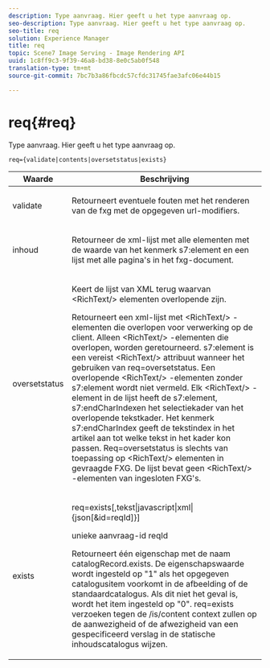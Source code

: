 ```yaml
---
description: Type aanvraag. Hier geeft u het type aanvraag op.
seo-description: Type aanvraag. Hier geeft u het type aanvraag op.
seo-title: req
solution: Experience Manager
title: req
topic: Scene7 Image Serving - Image Rendering API
uuid: 1c8ff9c3-9f39-46a8-bd38-8e0c5ab0f548
translation-type: tm+mt
source-git-commit: 7bc7b3a86fbcdc57cfdc31745fae3afc06e44b15

---
```



# req{#req}

Type aanvraag. Hier geeft u het type aanvraag op.

`req={validate|contents|oversetstatus|exists}`

<table id="table_F39239E5244746DB9F253BB0D5E85D54"> 
 <thead> 
  <tr> 
   <th colname="col1" class="entry"> Waarde </th> 
   <th colname="col2" class="entry"> Beschrijving </th> 
  </tr> 
 </thead>
 <tbody> 
  <tr> 
   <td colname="col1"> <p> <span class="codeph"> validate</span> </p> </td> 
   <td colname="col2"> <p> Retourneert eventuele fouten met het renderen van de fxg met de opgegeven url-modifiers. </p> </td> 
  </tr> 
  <tr> 
   <td colname="col1"> <p> <span class="codeph"> inhoud</span> </p> </td> 
   <td colname="col2"> <p> Retourneer de xml-lijst met alle elementen met de waarde van het kenmerk <span class="codeph"> s7:element</span> en een lijst met alle pagina's in het fxg-document. </p> </td> 
  </tr> 
  <tr> 
   <td colname="col1"> <p> <span class="codeph"> oversetstatus</span> </p> </td> 
   <td colname="col2"> <p>Keert de lijst van XML terug waarvan <span class="codeph"> &lt;RichText/&gt;</span> elementen overlopende zijn. </p> <p>Retourneert een xml-lijst met <span class="+ topic/ph pr-d/codeph codeph"> &lt;RichText/&gt;</span> -elementen die overlopen voor verwerking op de client. Alleen <span class="+ topic/ph pr-d/codeph codeph"> &lt;RichText/&gt;</span> -elementen die overlopen, worden geretourneerd. <span class="+ topic/ph pr-d/codeph codeph"> s7:element</span> is een vereist <span class="+ topic/ph pr-d/codeph codeph"> &lt;RichText/&gt;</span> attribuut wanneer het gebruiken van <span class="+ topic/ph pr-d/codeph codeph"> req=oversetstatus</span>. Een overlopende <span class="+ topic/ph pr-d/codeph codeph"> &lt;RichText/&gt;</span> -elementen zonder <span class="+ topic/ph pr-d/codeph codeph"> s7:element</span> wordt niet vermeld. Elk <span class="+ topic/ph pr-d/codeph codeph"> &lt;RichText/&gt;</span> -element in de lijst heeft de <span class="+ topic/ph pr-d/codeph codeph"> s7:element</span>, <span class="+ topic/ph pr-d/codeph codeph"> s7:endCharIndex</span>en het selectiekader van het overlopende tekstkader. Het <span class="+ topic/ph pr-d/codeph codeph"> kenmerk s7:endCharIndex</span> geeft de tekstindex in het artikel aan tot welke tekst in het kader kon passen. <span class="+ topic/ph pr-d/codeph codeph"> Req=oversetstatus</span> is slechts van toepassing op <span class="+ topic/ph pr-d/codeph codeph"> &lt;RichText/&gt;</span> elementen in gevraagde FXG. De lijst bevat geen <span class="+ topic/ph pr-d/codeph codeph"> &lt;RichText/&gt;</span> -elementen van ingesloten FXG's. </p> </td> 
  </tr> 
  <tr> 
   <td colname="col1"> <p> <span class="codeph"> exists</span> </p> </td> 
   <td colname="col2"> <p> <span class="codeph"> req=exists[,tekst|javascript|xml|{json[&amp;id=reqId]}]</span> </p> <p>unieke aanvraag-id reqId </p> <p>Retourneert één eigenschap met de naam catalogRecord.exists. De eigenschapswaarde wordt ingesteld op "1" als het opgegeven catalogusitem voorkomt in de afbeelding of de standaardcatalogus. Als dit niet het geval is, wordt het item ingesteld op "0". req=exists verzoeken tegen de /is/content context zullen op de aanwezigheid of de afwezigheid van een gespecificeerd verslag in de statische inhoudscatalogus wijzen. </p> </td> 
  </tr> 
 </tbody> 
</table>


